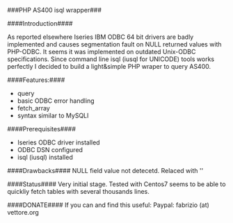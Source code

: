 ###PHP AS400 isql wrapper###

####Introduction####

As reported elsewhere Iseries IBM ODBC 64 bit drivers are badly implemented and causes segmentation fault on NULL returned values with PHP-ODBC. It seems it was implemented on outdated Unix-ODBC specifications.
Since command line isql (iusql for UNICODE) tools works perfectly I decided to build a light&simple PHP wraper to query AS400.

####Features:####

* query
* basic ODBC error handling
* fetch_array
* syntax similar to MySQLI 

####Prerequisites####
* Iseries ODBC driver installed
* ODBC DSN configured
* isql (iusql) installed

####Drawbacks####
NULL field value not detecetd. Relaced with ''

####Status####
Very initial stage.
Tested with Centos7 seems to be able to quickliy fetch tables with several thousands lines.

####DONATE####
If you can and find this useful:
Paypal: fabrizio (at) vettore.org
